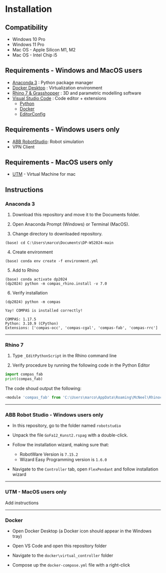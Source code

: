 # Installation

## Compatibility
* Windows 10 Pro
* Windows 11 Pro
* Mac OS  - Apple Silicon M1, M2
* Mac OS  - Intel Chip i5

## Requirements - Windows and MacOS users
* [Anaconda 3](https://www.anaconda.com/distribution/) : Python package manager
* [Docker Desktop](https://www.docker.com/products/docker-desktop) : Virtualization environment
* [Rhino 7 & Grasshopper](https://www.rhino3d.com/download) : 3D and parametric modelling software
* [Visual Studio Code](https://code.visualstudio.com/) : Code editor + extensions
  * [Python](https://marketplace.visualstudio.com/items?itemName=ms-python.python)
  * [Docker](https://marketplace.visualstudio.com/items?itemName=ms-azuretools.vscode-docker)
  * [EditorConfig](https://marketplace.visualstudio.com/items?itemName=EditorConfig.EditorConfig)

## Requirements - Windows users only
* [ABB RobotStudio](https://new.abb.com/products/robotics/robotstudio): Robot simulation
* VPN Client

## Requirements - MacOS users only
* [UTM](https://mac.getutm.app) - Virtual Machine for mac


## Instructions 

### Anaconda 3 

1) Download this repository and move it to the Documents folder.

2) Open Anaconda Prompt (Windows) or Terminal (MacOS).

3) Change directory to downloaded repository.
```conda
(base) cd C:\Users\marco\Documents\DP-WS2024-main
```
4) Create environment
```conda
(base) conda env create -f environment.yml
```

5) Add to Rhino
```conda
(base) conda activate dp2024
(dp2024) python -m compas_rhino.install -v 7.0
```

6) Verify installation

```conda
(dp2024) python -m compas

Yay! COMPAS is installed correctly!

COMPAS: 1.17.5
Python: 3.10.9 (CPython)
Extensions: ['compas-occ', 'compas-cgal', 'compas-fab', 'compas-rrc']
```

---
### Rhino 7

1) Type `_EditPythonScript` in the Rhino command line

2) Verify procedure by running the following code in the Python Editor

```python
import compas_fab
print(compas_fab)
```

The code shoud output the following:
```python
<module 'compas_fab' from 'C:\Users\marco\AppData\Roaming\McNeel\Rhinoceros\7.0\scripts\compas_fab\__init__.py'>
```
---

### ABB Robot Studio - Windows users only
* In this repository, go to the folder named `robotstudio`

* Unpack the file `GoFa12_Kunst2.rspag` with a double-click.
* Follow the installation wizard, making sure that:
    * RobotWare Version is `7.15.2`
    * Wizard Easy Programming version is `1.6.0`
* Navigate to the `Controller` tab, open `FlexPendant` and follow installation wizard
---

### UTM - MacOS users only
Add instructions

---

### Docker

* Open Docker Desktop (a Docker icon should appear in the Windows tray)

* Open VS Code and open this repository folder

* Navigate to the `docker\virtual_controller` folder

* Compose up the `docker-compose.yml` file with a right-click








